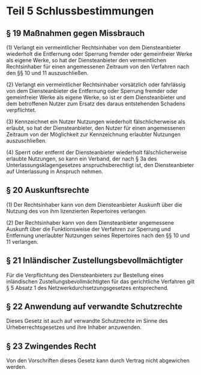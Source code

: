 # Teil 5 Schlussbestimmungen

## § 19 Maßnahmen gegen Missbrauch

(1) Verlangt ein vermeintlicher Rechtsinhaber von dem Diensteanbieter wiederholt die Entfernung oder Sperrung fremder oder gemeinfreier Werke als eigene Werke, so hat der Diensteanbieter den vermeintlichen Rechtsinhaber für einen angemessenen Zeitraum von den Verfahren nach den §§ 10 und 11 auszuschließen.

(2) Verlangt ein vermeintlicher Rechtsinhaber vorsätzlich oder fahrlässig von dem Diensteanbieter die Entfernung oder Sperrung fremder oder gemeinfreier Werke als eigene Werke, so ist er dem Diensteanbieter und dem betroffenen Nutzer zum Ersatz des daraus entstehenden Schadens verpflichtet.

(3) Kennzeichnet ein Nutzer Nutzungen wiederholt fälschlicherweise als erlaubt, so hat der Diensteanbieter, den Nutzer für einen angemessenen Zeitraum von der Möglichkeit zur Kennzeichnung erlaubter Nutzungen auszuschließen.

(4) Sperrt oder entfernt der Diensteanbieter wiederholt fälschlicherweise erlaubte Nutzungen, so kann ein Verband, der nach § 3a des Unterlassungsklagengesetzes anspruchsberechtigt ist, den Diensteanbieter auf Unterlassung in Anspruch nehmen.


## § 20 Auskunftsrechte

(1) Der Rechtsinhaber kann von dem Diensteanbieter Auskunft über die Nutzung des von ihm lizenzierten Repertoires verlangen.

(2) Der Rechtsinhaber kann von dem Diensteanbieter angemessene Auskunft über die Funktionsweise der Verfahren zur Sperrung und Entfernung unerlaubter Nutzungen seines Repertoires nach den §§ 10 und 11 verlangen.

## § 21 Inländischer Zustellungsbevollmächtigter

Für die Verpflichtung des Diensteanbieters zur Bestellung eines inländischen Zustellungsbevollmächtigten für das gerichtliche Verfahren gilt § 5 Absatz 1 des Netzwerkdurchsetzungsgesetzes entsprechend.

## § 22 Anwendung auf verwandte Schutzrechte

Dieses Gesetz ist auch auf verwandte Schutzrechte im Sinne des Urheberrechtsgesetzes und ihre Inhaber anzuwenden.

## § 23 Zwingendes Recht

Von den Vorschriften dieses Gesetz kann durch Vertrag nicht abgewichen werden.
